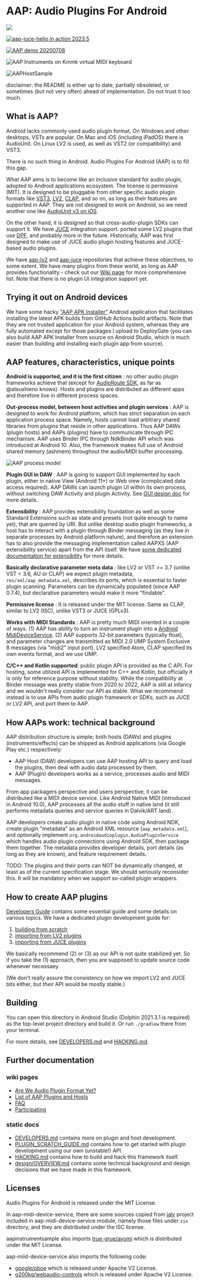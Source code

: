 
# AAP: Audio Plugins For Android

![](https://github.com/atsushieno/aap-core/workflows/build%20dist/badge.svg)

[![aap-juce-helio in action 2023.5](https://img.youtube.com/vi/OlaihZJq8hU/0.jpg)](https://www.youtube.com/watch?v=OlaihZJq8hU "aap-juce-helio + aap-lv2 MDA Piano")

[![AAP demo 20200708](http://img.youtube.com/vi/gKCpHvYzupU/0.jpg)](http://www.youtube.com/watch?v=gKCpHvYzupU  "AAP demo 20200708")

![AAP Instruments on Kmmk virtual MIDI keyboard](./docs/images/aap-instruments-on-kmmk.png)

![AAPHostSample](./docs/images/aaphostsample.png)

disclaimer: the README is either up to date, partially obsoleted, or sometimes (but not very often) ahead of implementation. Do not trust it too much.

## What is AAP?

Android lacks commonly used audio plugin format. On Windows and other desktops, VSTs are popular. On Mac and iOS (including iPadOS) there is AudioUnit. On Linux LV2 is used, as well as VST2 (or compatibility) and VST3.

There is no such thing in Android. Audio Plugins For Android (AAP) is to fill this gap.

What AAP aims is to become like an inclusive standard for audio plugin, adopted to Android applications ecosystem. The license is permissive (MIT). It is designed to be pluggable from other specific audio plugin formats like [VST3](https://github.com/steinbergmedia/vst3sdk), [LV2](https://lv2plug.in/), [CLAP](https://github.com/free-audio/clap), and so on, as long as their features are supported in AAP. They are not designed to work on Android, so we need another one like [AudioUnit v3 on iOS](https://developer.apple.com/documentation/audiotoolbox/audio_unit_v3_plug-ins).

On the other hand, it is designed so that cross-audio-plugin SDKs can support it. We have [JUCE](http://juce.com/) integration support. ported some LV2 plugins that use [DPF](https://github.com/DISTRHO/DPF), and probably more in the future. Historically, AAP was first designed to make use of JUCE audio plugin hosting features and JUCE-based audio plugins.

We have [aap-lv2](https://github.com/atsushieno/aap-lv2) and [aap-juce](https://github.com/atsushieno/aap-juce/) repositories that achieve these objectives, to some extent. We have many plugins from these world, as long as AAP provides functionality - check out our [Wiki page](https://github.com/atsushieno/aap-core/wiki/List-of-AAP-plugins-and-hosts) for more comprehensive list. Note that there is no plugin UI integration support yet.

## Trying it out on Android devices

We have some hacky ["AAP APK Installer"](https://github.com/atsushieno/aap-ci-package-installer) Android application that facilitates installing the latest APK builds from GitHub Actions build artifacts. Note that they are not trusted application for your Android system, whereas they are fully automated except for those packages I upload to DeployGate (you can also build AAP APK Installer from source on Android Studio, which is much easier than building and installing each plugin app from source).

## AAP features, characteristics, unique points

**Android is supported, and it is the first citizen** : no other audio plugin frameworks achieve that (except for [AudioRoute SDK](https://github.com/AudioRoute/AudioRoute-SDK), as far as @atsushieno knows). Hosts and plugins are distributed as different apps and therefore live in different process spaces.

**Out-process model, between host activities and plugin services** : AAP is designed to work for Android platform, which has strict separation on each application process space. Namely, hosts cannot load arbitrary shared libraries from plugins that reside in other applications. Thus AAP DAWs (plugin hosts) and AAPs (plugins) have to communicate through IPC mechanism. AAP uses Binder IPC through NdkBinder API which was introduced at Android 10. Also, the framework makes full use of Android shared memory (ashmem) throughout the audio/MIDI buffer processing.

![AAP process model](docs/images/aap-process-model.png)

**Plugin GUI in DAW** : AAP is going to support GUI implemented by each plugin, either in native View (Android 11+) or Web view (complicated data access required). AAP DAWs can launch plugin UI within its own process, without switching DAW Activity and plugin Activity. See [GUI design doc](docs/design/GUI.md) for more details.

**Extensibility** : AAP provides extensibility foundation as well as some Standard Extensions such as state and presets (not quite enough to name yet), that are queried by URI. But unlike desktop audio plugin frameworks, a host has to interact with a plugin through Binder messaging (as they live in separate processes by Android platform nature), and therefore an extension has to also provide the messaging implementation called AAPXS (AAP extensibility service) apart from the API itself. We have [some dedicated documentation for extensibility](docs/EXTENSIONS.md) for more details.

**Basically declarative parameter meta data** : like LV2 or VST >= 3.7 (unlike VST < 3.6, AU or CLAP) we expect plugin metadata, `res/xml/aap_metadata.xml`, describes its ports, which is essential to faster plugin scanning. Parameters can be dynamically populated (since AAP 0.7.4), but declarative parameters would make it more "findable".

**Permissive license** : It is released under the MIT license. Same as CLAP, similar to LV2 (ISC), unlike VST3 or JUCE (GPLv3).

**Works with MIDI Standards** : AAP is pretty much MIDI oriented in a couple of ways.
(1) AAP has ability to turn an instrument plugin into a [Android MidiDeviceService](https://developer.android.com/reference/android/media/midi/package-summary).
(2) AAP supports 32-bit parameters (typically float), and parameter changes are transmitted as MIDI 2.0 UMP System Exclusive 8 messages (via "midi2" input port). LV2 specified Atom, CLAP specified its own events format, and we use UMP.

**C/C++ and Kotlin supported**: public plugin API is provided as the C API. For hosting, some utilized API is implemented for C++ and Kotlin, but officially it is only for reference purpose without stability. While the compatibility at Binder message was pretty stable from 2020 to 2022, AAP is still at infancy and we wouldn't really consider our API as stable. What we recommend instead is to use APIs from audio plugin framework or SDKs, such as JUCE or LV2 API, and port them to AAP.


## How AAPs work: technical background

AAP distribution structure is simple; both hosts (DAWs) and plugins (instruments/effects) can be shipped as Android applications (via Google Play etc.) respectively:

- AAP Host (DAW) developers can use AAP hosting API to query and load the plugins, then deal with audio data processed by them.
- AAP (Plugin) developers works as a service, processes audio and MIDI messages.

From app packagers perspective and users perspective, it can be distributed like a MIDI device service. Like Android Native MIDI (introduced in Android 10.0), AAP processes all the audio stuff in native land (it still performs metadata queries and service queries in Dalvik/ART land).

AAP developers create audio plugin in native code using Android NDK, create plugin "metadata" as an Android XML resource (`aap_metadata.xml`), and optionally implement `org.androidaudioplugin.AudioPluginService` which handles audio plugin connections using Android SDK, then package them together. The metadata provides developer details, port details (as long as they are known), and feature requirement details.

TODO: The plugins and their ports can NOT be dynamically changed, at least as of the current specification stage. We should seriously reconsider this. It will be mandatory when we support so-called plugin wrappers.


## How to create AAP plugins

[Developers Guide](./docs/DEVELOPERS.md) contains some essential guide and some details on various topics. We have a dedicated plugin development guide for:

1. [building from scratch](./docs/PLUGIN_SCRATCH_GUIDE.md)
2. [importing from LV2 plugins](https://github.com/atsushieno/aap-lv2)
3. [importing from JUCE plugins](https://github.com/atsushieno/aap-juce)

We basically recommend (2) or (3) as our API is not quite stabilized yet. So if you take the (1) approach, then you are supposed to update source code whenever necessaey.

(We don't really assure the consistency on how we import LV2 and JUCE bits either, but *their* API would be mostly stable.)

## Building

You can open this directory in Android Studio (Dolphin 2021.3.1 is required) as the top-level project directory and build it. Or run `./gradlew` there from your terminal.

For more details, see [DEVELOPERS.md](./docs/DEVELPOPERS.md) and [HACKING.md](./docs/HACKING.md).


## Further documentation

### wiki pages

- [Are We Audio Plugin Format Yet?](https://github.com/atsushieno/aap-core/wiki/Are-We-Audio-Plugin-Format-Yet%3F)
- [List of AAP Plugins and Hosts]((https://github.com/atsushieno/aap-core/wiki/List-of-AAP-plugins-and-hosts))
- [FAQ](https://github.com/atsushieno/aap-core/wiki/FAQ)
- [Participating](https://github.com/atsushieno/aap-core/wiki/Participating)

### static docs

- [DEVELOPERS.md](docs/DEVELOPERS.md) contains more on plugin and host development.
- [PLUGIN_SCRATCH_GUIDE.md](docs/PLUGIN_SCRATCH_GUIDE.md) contains how to get started with plugin development using our own (unstable!) API.
- [HACKING.md](docs/HACKING.md) contains how to build and hack this framework itself.
- [design/OVERVIEW.md](docs/design/OVERVIEW.md) contains some technical background and design decisions that we have made in this framework.


## Licenses

Audio Plugins For Android is released under the MIT License.

In aap-midi-device-service, there are some sources copied from [jalv](https://gitlab.com/drobilla/jalv) project included in aap-midi-device-service module, namely those files under `zix` directory, and they are distributed under the ISC license.

aapinstrumentsample also imports [true-grue/ayumi](https://github.com/true-grue/ayumi) which is distributed under the MIT License.

aap-miid-device-service also imports the following code:

- [google/oboe](https://github.com/google/oboe) which is released under Apache V2 License.
- [g200kg/webaudio-controls](https://github.com/g200kg/webaudio-controls/) which is released under Apache V2 License.
